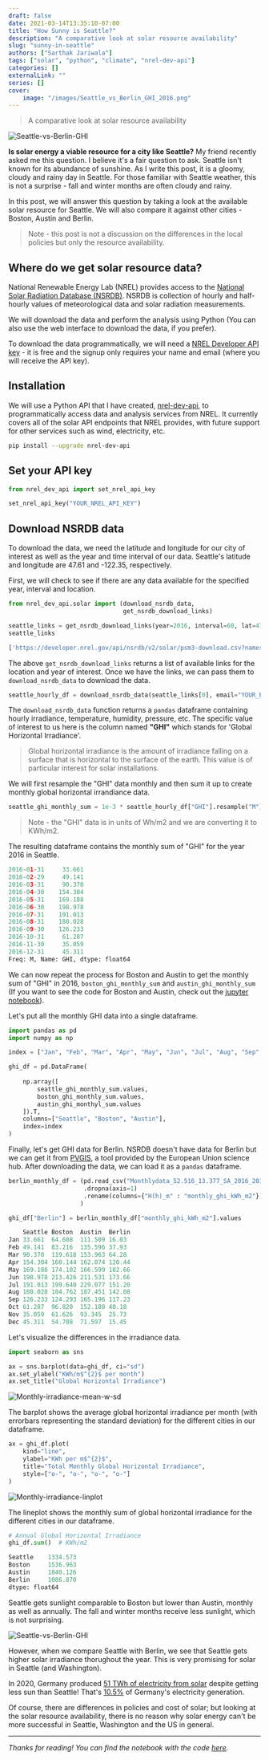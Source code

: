 ```yaml
--- 
draft: false
date: 2021-03-14T13:35:10-07:00
title: "How Sunny is Seattle?"
description: "A comparative look at solar resource availability"
slug: "sunny-in-seattle"
authors: ["Sarthak Jariwala"]
tags: ["solar", "python", "climate", "nrel-dev-api"]
categories: []
externalLink: ""
series: []
cover:
    image: "/images/Seattle_vs_Berlin_GHI_2016.png"
---
```


> A comparative look at solar resource availability

![Seattle-vs-Berlin-GHI](/images/Seattle_vs_Berlin_GHI_2016.png)

**Is solar energy a viable resource for a city like Seattle?** My friend recently asked me this question. I believe it's a fair question to ask. Seattle isn't known for its abundance of sunshine. As I write this post, it is a gloomy, cloudy and rainy day in Seattle. For those familiar with Seattle weather, this is not a surprise - fall and winter months are often cloudy and rainy.

In this post, we will answer this question by taking a look at the available solar resource for Seattle. We will also compare it against other cities - Boston, Austin and Berlin. 

> Note - this post is not a discussion on the differences in the local policies but only the resource availability.

## Where do we get solar resource data?

National Renewable Energy Lab (NREL) provides access to the [National Solar Radiation Database (NSRDB)](https://nsrdb.nrel.gov). NSRDB is collection of hourly and half-hourly values of meteorological data and solar radiation measurements.

We will download the data and perform the analysis using Python (You can also use the web interface to download the data, if you prefer).

To download the data programmatically, we will need a [NREL Developer API key](https://developer.nrel.gov/signup/) - it is free and the signup only requires your name and email (where you will receive the API key). 

## Installation

We will use a Python API that I have created, [nrel-dev-api](https://sarthakjariwala.github.io/nrel_dev_api/), to programmatically access data and analysis services from NREL. It currently covers all of the solar API endpoints that NREL provides, with future support for other services such as wind, electricity, etc.

```bash
pip install --upgrade nrel-dev-api
```

## Set your API key

```python
from nrel_dev_api import set_nrel_api_key

set_nrel_api_key("YOUR_NREL_API_KEY")
```

## Download NSRDB data

To download the data, we need the latitude and longitude for our city of interest as well as the year and time interval of our data. Seattle's latitude and longitude are 47.61 and -122.35, respectively.

First, we will check to see if there are any data available for the specified year, interval and location.

```python
from nrel_dev_api.solar import (download_nsrdb_data,
                                get_nsrdb_download_links)

seattle_links = get_nsrdb_download_links(year=2016, interval=60, lat=47.61, lon=-122.35)
seattle_links
```

```python
['https://developer.nrel.gov/api/nsrdb/v2/solar/psm3-download.csv?names=2016&wkt=POINT%28-122.35+47.61%29&interval=60&api_key=yourapikey&email=youremail']
```

The above `get_nsrdb_download_links` returns a list of available links for the location and year of interest. Once we have the links, we can pass them to `download_nsrdb_data` to download the data.

```python
seattle_hourly_df = download_nsrdb_data(seattle_links[0], email="YOUR_EMAIL")
```

The `download_nsrdb_data` function returns a `pandas` dataframe containing hourly irradiance, temperature, humidity, pressure, etc. The specific value of interest to us here is the column named **"GHI"** which stands for 'Global Horizontal Irradiance'. 

> Global horizontal irradiance is the amount of irradiance falling on a surface that is horizontal to the surface of the earth. This value is of particular interest for solar installations.

We will first resample the "GHI" data monthly and then sum it up to create monthly global horizontal irrandiance data. 

```python
seattle_ghi_monthly_sum = 1e-3 * seattle_hourly_df["GHI"].resample("M").sum()
```
> Note - the "GHI" data is in units of Wh/m2 and we are converting it to KWh/m2.

The resulting dataframe contains the monthly sum of "GHI" for the year 2016 in Seattle.

```python
2016-01-31     33.661
2016-02-29     49.141
2016-03-31     90.370
2016-04-30    154.304
2016-05-31    169.188
2016-06-30    198.978
2016-07-31    191.013
2016-08-31    180.028
2016-09-30    126.233
2016-10-31     61.287
2016-11-30     35.059
2016-12-31     45.311
Freq: M, Name: GHI, dtype: float64
```

We can now repeat the process for Boston and Austin to get the monthly sum of "GHI" in 2016, `boston_ghi_monthly_sum` and `austin_ghi_monthly_sum` (If you want to see the code for Boston and Austin, check out the [jupyter notebook](https://github.com/SarthakJariwala/articles/blob/main/solar_in_northwest/solar_in_washington.ipynb)).

Let's put all the monthly GHI data into a single dataframe.

```python
import pandas as pd
import numpy as np

index = ["Jan", "Feb", "Mar", "Apr", "May", "Jun", "Jul", "Aug", "Sep", "Oct", "Nov", "Dec"]

ghi_df = pd.DataFrame(
    
    np.array([
        seattle_ghi_monthly_sum.values,
        boston_ghi_monthly_sum.values,
        austin_ghi_monthyl_sum.values
    ]).T,
    columns=["Seattle", "Boston", "Austin"],
    index=index
)
```

Finally, let's get GHI data for Berlin. NSRDB doesn't have data for Berlin but we can get it from [PVGIS](https://re.jrc.ec.europa.eu/pvg_tools/en/#MR), a tool provided by the European Union science hub. After downloading the data, we can load it as a `pandas` dataframe. 

```python
berlin_monthly_df = (pd.read_csv("Monthlydata_52.516_13.377_SA_2016_2016.csv", sep="\t", skiprows=4, skipfooter=4)
                     .dropna(axis=1)
                     .rename(columns={"H(h)_m" : "monthly_ghi_kWh_m2"})
                    )

ghi_df["Berlin"] = berlin_monthly_df["monthly_ghi_kWh_m2"].values
```

```python
	Seattle	Boston	Austin	Berlin
Jan	33.661	64.608	111.509	16.03
Feb	49.141	83.216	135.596	37.93
Mar	90.370	119.618	153.963	64.28
Apr	154.304	160.144	162.074	120.44
May	169.188	174.102	166.599	182.66
Jun	198.978	213.426	211.531	173.66
Jul	191.013	199.640	229.077	151.20
Aug	180.028	184.762	187.451	142.08
Sep	126.233	124.293	165.196	117.23
Oct	61.287	96.820	152.188	40.18
Nov	35.059	61.626	93.345	25.73
Dec	45.311	54.708	71.597	15.45
```

Let's visualize the differences in the irradiance data.

```python
import seaborn as sns

ax = sns.barplot(data=ghi_df, ci="sd")
ax.set_ylabel("KWh/m$^{2}$ per month")
ax.set_title("Global Horizontal Irradiance")
```
![Monthly-irradiance-mean-w-sd](/images/Monthly_GHI_mean_w_sd.png)

The barplot shows the average global horizontal irradiance per month (with errorbars representing the standard deviation) for the different cities in our dataframe.

```python
ax = ghi_df.plot(
    kind="line",
    ylabel="KWh per m$^{2}$",
    title="Total Monthly Global Horizontal Irradiance",
    style=["o-", "o-", "o-", "o-"]
)
```
![Monthly-irradiance-linplot](/images/Monthly_GHI_lineplot.png)

The lineplot shows the monthly sum of global horizontal irradiance for the different cities in our dataframe. 

```python
# Annual Global Horizontal Irradiance
ghi_df.sum()  # KWh/m2
```

```python
Seattle    1334.573
Boston     1536.963
Austin     1840.126
Berlin     1086.870
dtype: float64
```

Seattle gets sunlight comparable to Boston but lower than Austin, monthly as well as annually. The fall and winter months receive less sunlight, which is not surprising. 

![Seattle-vs-Berlin-GHI](/images/Seattle_vs_Berlin_GHI_2016.png)

However, when we compare Seattle with Berlin, we see that Seattle gets higher solar irradiance thorughout the year. This is very promising for solar in Seattle (and Washington).

In 2020, Germany produced [51 TWh of electricity from solar](https://energy-charts.info/charts/energy_pie/chart.htm?l=en&c=DE&year=2020&source=public) despite getting less sun than Seattle! That's [10.5%](https://energy-charts.info/charts/energy_pie/chart.htm?l=en&c=DE&year=2020&source=public) of Germany's electricity generation.

Of course, there are differences in policies and cost of solar; but looking at the solar resource availability, there is no reason why solar energy can't be more successful in Seattle, Washington and the US in general. 

---
*Thanks for reading! You can find the notebook with the code [here](https://github.com/SarthakJariwala/articles/blob/main/solar_in_northwest/solar_in_washington.ipynb).*